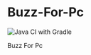 # Buzz-For-Pc

![Java CI with Gradle](https://github.com/spyridon97/Buzz-For-Pc/workflows/Java%20CI%20with%20Gradle/badge.svg)

Buzz For Pc

